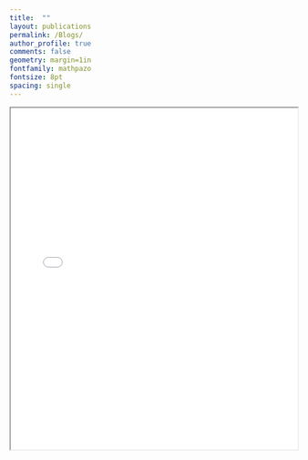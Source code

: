 ```yaml
---
title:  ""
layout: publications
permalink: /Blogs/
author_profile: true
comments: false
geometry: margin=1in
fontfamily: mathpazo
fontsize: 8pt
spacing: single
---
```


<iframe src="/assets/images/yy/T32 slides.pdf" width="100%" height="600px"></iframe>

<!--
Blog Page

{% for post in site.posts %}
  {% include archive-single.html %}
{% endfor %}
-->
